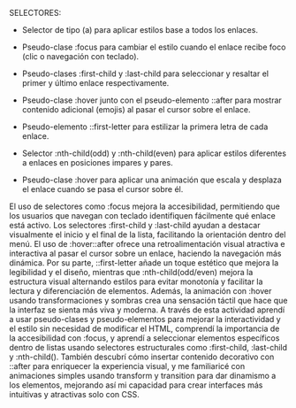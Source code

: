 SELECTORES:

- Selector de tipo (a) para aplicar estilos base a todos los enlaces.

- Pseudo-clase :focus para cambiar el estilo cuando el enlace recibe foco (clic o navegación con teclado).

- Pseudo-clases :first-child y :last-child para seleccionar y resaltar el primer y último enlace respectivamente.

- Pseudo-clase :hover junto con el pseudo-elemento ::after para mostrar contenido adicional (emojis) al pasar el cursor sobre el enlace.

- Pseudo-elemento ::first-letter para estilizar la primera letra de cada enlace.

- Selector :nth-child(odd) y :nth-child(even) para aplicar estilos diferentes a enlaces en posiciones impares y pares.

- Pseudo-clase :hover para aplicar una animación que escala y desplaza el enlace cuando se pasa el cursor sobre él.

El uso de selectores como :focus mejora la accesibilidad, permitiendo que los usuarios que navegan con teclado identifiquen fácilmente qué enlace está activo. Los selectores :first-child y :last-child ayudan a destacar visualmente el inicio y el final de la lista, facilitando la orientación dentro del menú. El uso de :hover::after ofrece una retroalimentación visual atractiva e interactiva al pasar el cursor sobre un enlace, haciendo la navegación más dinámica. Por su parte, ::first-letter añade un toque estético que mejora la legibilidad y el diseño, mientras que :nth-child(odd/even) mejora la estructura visual alternando estilos para evitar monotonía y facilitar la lectura y diferenciación de elementos. Además, la animación con :hover usando transformaciones y sombras crea una sensación táctil que hace que la interfaz se sienta más viva y moderna. A través de esta actividad aprendí a usar pseudo-clases y pseudo-elementos para mejorar la interactividad y el estilo sin necesidad de modificar el HTML, comprendí la importancia de la accesibilidad con :focus, y aprendí a seleccionar elementos específicos dentro de listas usando selectores estructurales como :first-child, :last-child y :nth-child(). También descubrí cómo insertar contenido decorativo con ::after para enriquecer la experiencia visual, y me familiaricé con animaciones simples usando transform y transition para dar dinamismo a los elementos, mejorando así mi capacidad para crear interfaces más intuitivas y atractivas solo con CSS.
